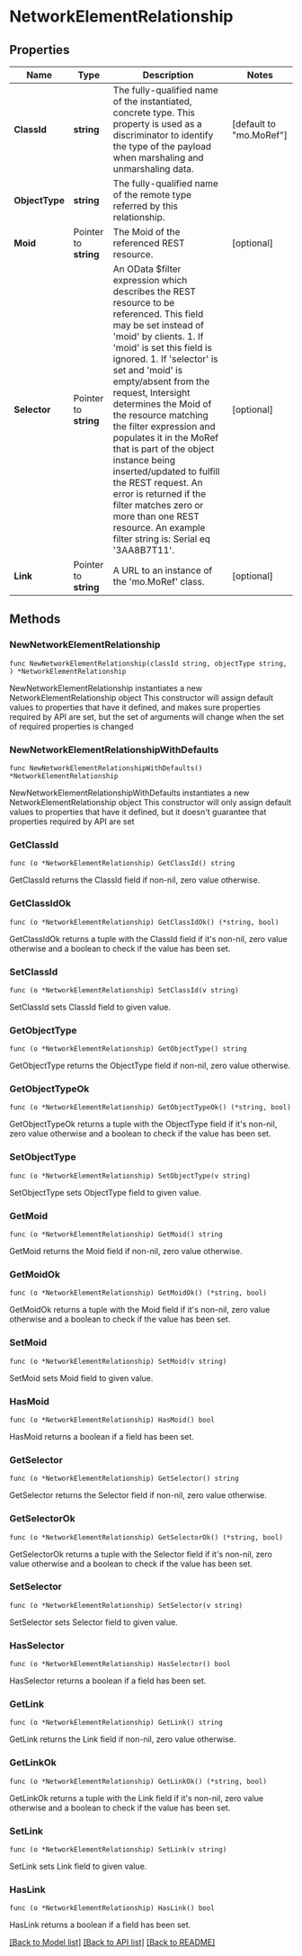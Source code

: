 # NetworkElementRelationship

## Properties

Name | Type | Description | Notes
------------ | ------------- | ------------- | -------------
**ClassId** | **string** | The fully-qualified name of the instantiated, concrete type. This property is used as a discriminator to identify the type of the payload when marshaling and unmarshaling data. | [default to "mo.MoRef"]
**ObjectType** | **string** | The fully-qualified name of the remote type referred by this relationship. | 
**Moid** | Pointer to **string** | The Moid of the referenced REST resource. | [optional] 
**Selector** | Pointer to **string** | An OData $filter expression which describes the REST resource to be referenced. This field may be set instead of &#39;moid&#39; by clients. 1. If &#39;moid&#39; is set this field is ignored. 1. If &#39;selector&#39; is set and &#39;moid&#39; is empty/absent from the request, Intersight determines the Moid of the resource matching the filter expression and populates it in the MoRef that is part of the object instance being inserted/updated to fulfill the REST request. An error is returned if the filter matches zero or more than one REST resource. An example filter string is: Serial eq &#39;3AA8B7T11&#39;. | [optional] 
**Link** | Pointer to **string** | A URL to an instance of the &#39;mo.MoRef&#39; class. | [optional] 

## Methods

### NewNetworkElementRelationship

`func NewNetworkElementRelationship(classId string, objectType string, ) *NetworkElementRelationship`

NewNetworkElementRelationship instantiates a new NetworkElementRelationship object
This constructor will assign default values to properties that have it defined,
and makes sure properties required by API are set, but the set of arguments
will change when the set of required properties is changed

### NewNetworkElementRelationshipWithDefaults

`func NewNetworkElementRelationshipWithDefaults() *NetworkElementRelationship`

NewNetworkElementRelationshipWithDefaults instantiates a new NetworkElementRelationship object
This constructor will only assign default values to properties that have it defined,
but it doesn't guarantee that properties required by API are set

### GetClassId

`func (o *NetworkElementRelationship) GetClassId() string`

GetClassId returns the ClassId field if non-nil, zero value otherwise.

### GetClassIdOk

`func (o *NetworkElementRelationship) GetClassIdOk() (*string, bool)`

GetClassIdOk returns a tuple with the ClassId field if it's non-nil, zero value otherwise
and a boolean to check if the value has been set.

### SetClassId

`func (o *NetworkElementRelationship) SetClassId(v string)`

SetClassId sets ClassId field to given value.


### GetObjectType

`func (o *NetworkElementRelationship) GetObjectType() string`

GetObjectType returns the ObjectType field if non-nil, zero value otherwise.

### GetObjectTypeOk

`func (o *NetworkElementRelationship) GetObjectTypeOk() (*string, bool)`

GetObjectTypeOk returns a tuple with the ObjectType field if it's non-nil, zero value otherwise
and a boolean to check if the value has been set.

### SetObjectType

`func (o *NetworkElementRelationship) SetObjectType(v string)`

SetObjectType sets ObjectType field to given value.


### GetMoid

`func (o *NetworkElementRelationship) GetMoid() string`

GetMoid returns the Moid field if non-nil, zero value otherwise.

### GetMoidOk

`func (o *NetworkElementRelationship) GetMoidOk() (*string, bool)`

GetMoidOk returns a tuple with the Moid field if it's non-nil, zero value otherwise
and a boolean to check if the value has been set.

### SetMoid

`func (o *NetworkElementRelationship) SetMoid(v string)`

SetMoid sets Moid field to given value.

### HasMoid

`func (o *NetworkElementRelationship) HasMoid() bool`

HasMoid returns a boolean if a field has been set.

### GetSelector

`func (o *NetworkElementRelationship) GetSelector() string`

GetSelector returns the Selector field if non-nil, zero value otherwise.

### GetSelectorOk

`func (o *NetworkElementRelationship) GetSelectorOk() (*string, bool)`

GetSelectorOk returns a tuple with the Selector field if it's non-nil, zero value otherwise
and a boolean to check if the value has been set.

### SetSelector

`func (o *NetworkElementRelationship) SetSelector(v string)`

SetSelector sets Selector field to given value.

### HasSelector

`func (o *NetworkElementRelationship) HasSelector() bool`

HasSelector returns a boolean if a field has been set.

### GetLink

`func (o *NetworkElementRelationship) GetLink() string`

GetLink returns the Link field if non-nil, zero value otherwise.

### GetLinkOk

`func (o *NetworkElementRelationship) GetLinkOk() (*string, bool)`

GetLinkOk returns a tuple with the Link field if it's non-nil, zero value otherwise
and a boolean to check if the value has been set.

### SetLink

`func (o *NetworkElementRelationship) SetLink(v string)`

SetLink sets Link field to given value.

### HasLink

`func (o *NetworkElementRelationship) HasLink() bool`

HasLink returns a boolean if a field has been set.


[[Back to Model list]](../README.md#documentation-for-models) [[Back to API list]](../README.md#documentation-for-api-endpoints) [[Back to README]](../README.md)


